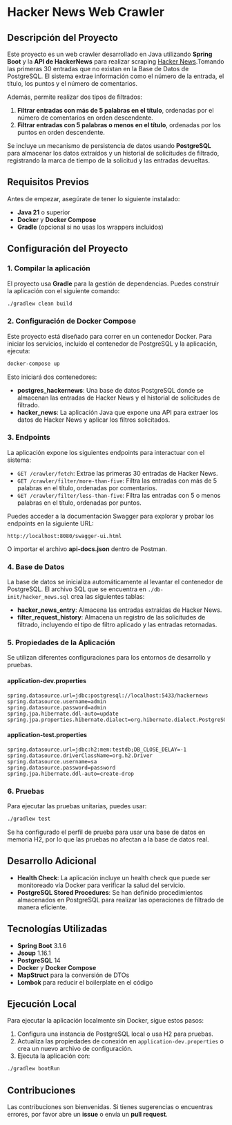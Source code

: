 # Hacker News Web Crawler

## Descripción del Proyecto

Este proyecto es un web crawler desarrollado en Java utilizando **Spring Boot** y la **API de HackerNews** para realizar scraping [Hacker News](https://news.ycombinator.com/).Tomando las primeras 30 entradas que no existan en la Base de Datos de PostgreSQL. El sistema extrae información como el número de la entrada, el título, los puntos y el número de comentarios.

Además, permite realizar dos tipos de filtrados:

1. **Filtrar entradas con más de 5 palabras en el título**, ordenadas por el número de comentarios en orden descendente.
2. **Filtrar entradas con 5 palabras o menos en el título**, ordenadas por los puntos en orden descendente.

Se incluye un mecanismo de persistencia de datos usando **PostgreSQL** para almacenar los datos extraídos y un historial de solicitudes de filtrado, registrando la marca de tiempo de la solicitud y las entradas devueltas.

## Requisitos Previos

Antes de empezar, asegúrate de tener lo siguiente instalado:

- **Java 21** o superior
- **Docker** y **Docker Compose**
- **Gradle** (opcional si no usas los wrappers incluidos)

## Configuración del Proyecto

### 1. Compilar la aplicación

El proyecto usa **Gradle** para la gestión de dependencias. Puedes construir la aplicación con el siguiente comando:

```bash
./gradlew clean build
```

### 2. Configuración de Docker Compose

Este proyecto está diseñado para correr en un contenedor Docker. Para iniciar los servicios, incluido el contenedor de PostgreSQL y la aplicación, ejecuta:

```bash
docker-compose up
```

Esto iniciará dos contenedores:

- **postgres_hackernews**: Una base de datos PostgreSQL donde se almacenan las entradas de Hacker News y el historial de solicitudes de filtrado.
- **hacker_news**: La aplicación Java que expone una API para extraer los datos de Hacker News y aplicar los filtros solicitados.

### 3. Endpoints

La aplicación expone los siguientes endpoints para interactuar con el sistema:

- `GET /crawler/fetch`: Extrae las primeras 30 entradas de Hacker News.
- `GET /crawler/filter/more-than-five`: Filtra las entradas con más de 5 palabras en el título, ordenadas por comentarios.
- `GET /crawler/filter/less-than-five`: Filtra las entradas con 5 o menos palabras en el título, ordenadas por puntos.

Puedes acceder a la documentación Swagger para explorar y probar los endpoints en la siguiente URL:

```
http://localhost:8080/swagger-ui.html
```

O importar el archivo **api-docs.json** dentro de Postman.

### 4. Base de Datos

La base de datos se inicializa automáticamente al levantar el contenedor de PostgreSQL. El archivo SQL que se encuentra en `./db-init/hacker_news.sql` crea las siguientes tablas:

- **hacker_news_entry**: Almacena las entradas extraídas de Hacker News.
- **filter_request_history**: Almacena un registro de las solicitudes de filtrado, incluyendo el tipo de filtro aplicado y las entradas retornadas.

### 5. Propiedades de la Aplicación

Se utilizan diferentes configuraciones para los entornos de desarrollo y pruebas.

#### application-dev.properties

```properties
spring.datasource.url=jdbc:postgresql://localhost:5433/hackernews
spring.datasource.username=admin
spring.datasource.password=admin
spring.jpa.hibernate.ddl-auto=update
spring.jpa.properties.hibernate.dialect=org.hibernate.dialect.PostgreSQLDialect
```

#### application-test.properties

```properties
spring.datasource.url=jdbc:h2:mem:testdb;DB_CLOSE_DELAY=-1
spring.datasource.driverClassName=org.h2.Driver
spring.datasource.username=sa
spring.datasource.password=password
spring.jpa.hibernate.ddl-auto=create-drop
```

### 6. Pruebas

Para ejecutar las pruebas unitarias, puedes usar:

```bash
./gradlew test
```

Se ha configurado el perfil de prueba para usar una base de datos en memoria H2, por lo que las pruebas no afectan a la base de datos real.

## Desarrollo Adicional

- **Health Check**: La aplicación incluye un health check que puede ser monitoreado vía Docker para verificar la salud del servicio.
- **PostgreSQL Stored Procedures**: Se han definido procedimientos almacenados en PostgreSQL para realizar las operaciones de filtrado de manera eficiente.

## Tecnologías Utilizadas

- **Spring Boot** 3.1.6
- **Jsoup** 1.16.1
- **PostgreSQL** 14
- **Docker** y **Docker Compose**
- **MapStruct** para la conversión de DTOs
- **Lombok** para reducir el boilerplate en el código

## Ejecución Local

Para ejecutar la aplicación localmente sin Docker, sigue estos pasos:

1. Configura una instancia de PostgreSQL local o usa H2 para pruebas.
2. Actualiza las propiedades de conexión en `application-dev.properties` o crea un nuevo archivo de configuración.
3. Ejecuta la aplicación con:

```bash
./gradlew bootRun
```

## Contribuciones

Las contribuciones son bienvenidas. Si tienes sugerencias o encuentras errores, por favor abre un **issue** o envía un **pull request**.
